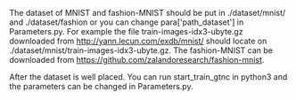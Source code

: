 The dataset of MNIST and fashion-MNIST should be put in ./dataset/mnist/ and ./dataset/fashion or you can change para['path_dataset'] in Parameters.py. For example the file train-images-idx3-ubyte.gz downloaded from http://yann.lecun.com/exdb/mnist/ should locate on ./dataset/mnist/train-images-idx3-ubyte.gz. The fashion-MNIST can be downloaded from https://github.com/zalandoresearch/fashion-mnist.


After the dataset is well placed. You can run start_train_gtnc in python3 and the parameters can be changed in Parameters.py.
